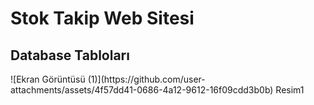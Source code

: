 <h1>Stok Takip Web Sitesi</h1>


<h2>Database Tabloları </h2>
![Ekran Görüntüsü (1)](https://github.com/user-attachments/assets/4f57dd41-0686-4a12-9612-16f09cdd3b0b)
 Resim1

